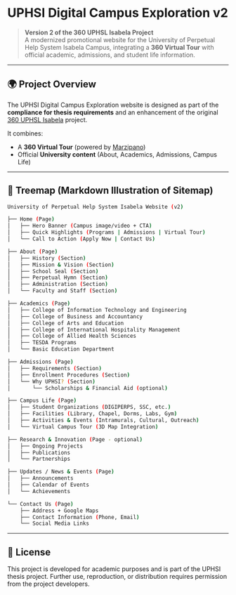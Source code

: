 # UPHSI Digital Campus Exploration v2

> **Version 2 of the 360 UPHSL Isabela Project**  
> A modernized promotional website for the University of Perpetual Help System Isabela Campus, integrating a **360 Virtual Tour** with official academic, admissions, and student life information.

---

## 🌍 Project Overview

The UPHSI Digital Campus Exploration website is designed as part of the **compliance for thesis requirements** and an enhancement of the original [360 UPHSL Isabela](http://360-uphsl-isabela.pages.dev) project.  

It combines:
- A **360 Virtual Tour** (powered by [Marzipano](http://www.marzipano.net))  
- Official **University content** (About, Academics, Admissions, Campus Life)  

---

## 🌳 Treemap (Markdown Illustration of Sitemap)

```bash
University of Perpetual Help System Isabela Website (v2)

├── Home (Page)
│   ├── Hero Banner (Campus image/video + CTA)
│   ├── Quick Highlights (Programs | Admissions | Virtual Tour)
│   └── Call to Action (Apply Now | Contact Us)

├── About (Page)
│   ├── History (Section)
│   ├── Mission & Vision (Section)
│   ├── School Seal (Section)
│   ├── Perpetual Hymn (Section)
│   ├── Administration (Section)
│   └── Faculty and Staff (Section)

├── Academics (Page)
│   ├── College of Information Technology and Engineering
│   ├── College of Business and Accountancy
│   ├── College of Arts and Education
│   ├── College of International Hospitality Management
│   ├── College of Allied Health Sciences
│   ├── TESDA Programs
│   └── Basic Education Department

├── Admissions (Page)
│   ├── Requirements (Section)
│   ├── Enrollment Procedures (Section)
│   └── Why UPHSI? (Section)
│       └── Scholarships & Financial Aid (optional)

├── Campus Life (Page)
│   ├── Student Organizations (DIGIPERPS, SSC, etc.)
│   ├── Facilities (Library, Chapel, Dorms, Labs, Gym)
│   ├── Activities & Events (Intramurals, Cultural, Outreach)
│   └── Virtual Campus Tour (3D Map Integration)

├── Research & Innovation (Page - optional)
│   ├── Ongoing Projects
│   ├── Publications
│   └── Partnerships

├── Updates / News & Events (Page)
│   ├── Announcements
│   ├── Calendar of Events
│   └── Achievements

└── Contact Us (Page)
    ├── Address + Google Maps
    ├── Contact Information (Phone, Email)
    └── Social Media Links
```
---

## 📜 License

This project is developed for academic purposes and is part of the UPHSI thesis project.
Further use, reproduction, or distribution requires permission from the project developers.
